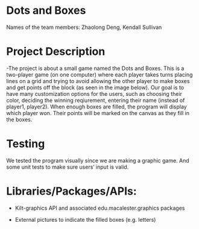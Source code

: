 # Dots and Boxes
Names of the team members: Zhaolong Deng, Kendall Sullivan

# Project Description
-The project is about a small game named the Dots and Boxes. This is a two-player game (on one computer) where each player takes turns placing lines on a grid and trying to avoid allowing the other player to make boxes and get points off the block (as seen in the image below). Our goal is to have many customization options for the users, such as choosing their color, deciding the winning reqiurement, entering their name (instead of player1, player2). When enough boxes are filled, the program will display which player won. Their points will be marked on the canvas as they fill in the boxes.

# Testing
We tested the program visually since we are making a graphic game. And some unit tests to make sure users’ input is valid.

# Libraries/Packages/APIs: 
- Kilt-graphics API and associated edu.macalester.graphics packages

- External pictures to indicate the filled boxes (e.g. letters)
